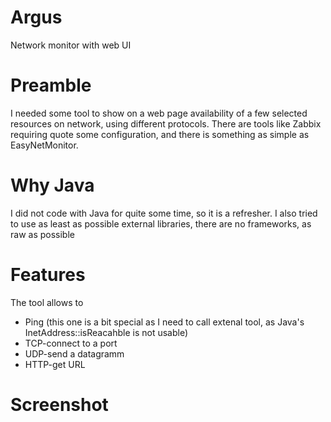 # Argus
Network monitor with web UI

# Preamble
I needed some tool to show on a web page availability of a few selected resources on network, using different protocols. There are tools like Zabbix requiring quote some configuration, and there is something as simple as EasyNetMonitor. 

# Why Java
I did not code with Java for quite some time, so it is a refresher. I also tried to use as least as possible external libraries, there are no frameworks, as raw as possible

# Features
The tool allows to
- Ping (this one is a bit special as I need to call extenal tool, as Java's InetAddress::isReacahble is not usable)
- TCP-connect to a port
- UDP-send a datagramm
- HTTP-get URL

# Screenshot
